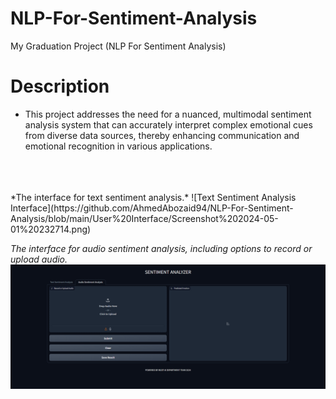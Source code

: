 # NLP-For-Sentiment-Analysis
My Graduation Project (NLP For Sentiment Analysis)


# Description

- This project addresses the need for a nuanced, multimodal sentiment analysis system that can accurately interpret complex emotional cues from diverse data sources, thereby enhancing communication and emotional recognition in various applications.
<br/>
<br/>
<br/>
*The interface for text sentiment analysis.*
![Text Sentiment Analysis Interface](https://github.com/AhmedAbozaid94/NLP-For-Sentiment-Analysis/blob/main/User%20Interface/Screenshot%202024-05-01%20232714.png)


*The interface for audio sentiment analysis, including options to record or upload audio.*
![Audio Sentiment Analysis Interface](https://github.com/AhmedAbozaid94/NLP-For-Sentiment-Analysis/blob/main/User%20Interface/Screenshot%202024-05-01%20232730.png)
